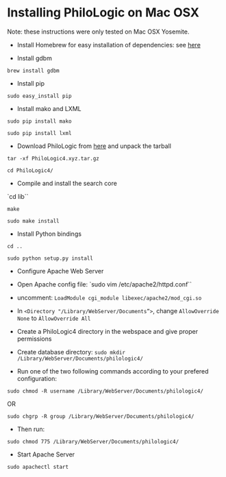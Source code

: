 Installing PhiloLogic on Mac OSX
================================

Note: these instructions were only tested on Mac OSX Yosemite.

* Install Homebrew for easy installation of dependencies: see <a href="http://brew.sh/">here</a>


* Install gdbm

 `brew install gdbm`


* Install pip

 `sudo easy_install pip`


* Install mako and LXML

 `sudo pip install mako`

 `sudo pip install lxml`


* Download PhiloLogic from [here](releases/) and unpack the tarball

 `tar -xf PhiloLogic4.xyz.tar.gz`

 `cd PhiloLogic4/`


* Compile and install the search core

 `cd lib``

 `make`

 `sudo make install`


* Install Python bindings

 `cd ..`

 `sudo python setup.py install`


* Configure Apache Web Server
 * Open Apache config file:
  `sudo vim /etc/apache2/httpd.conf``

 * uncomment: `LoadModule cgi_module libexec/apache2/mod_cgi.so`

 * In `<Directory "/Library/WebServer/Documents”>`, change `AllowOverride None` to `ÀllowOverride All`


* Create a PhiloLogic4 directory in the webspace and give proper permissions
 * Create database directory:
  `sudo mkdir /Library/WebServer/Documents/philologic4/`

 * Run one of the two following commands according to your prefered configuration:

  `sudo chmod -R username /Library/WebServer/Documents/philologic4/`

  OR

  `sudo chgrp -R group /Library/WebServer/Documents/philologic4/`

 * Then run:

  `sudo chmod 775 /Library/WebServer/Documents/philologic4/`


* Start Apache Server

 `sudo apachectl start`
